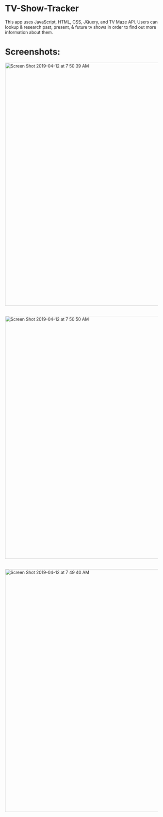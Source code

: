 # TV-Show-Tracker
This app uses JavaScript, HTML, CSS, JQuery, and TV Maze API. Users can lookup & research past, present, & future tv shows in order to find out more information about them.

Screenshots:
=======
<img width="800" alt="Screen Shot 2019-04-12 at 7 50 39 AM" src="https://user-images.githubusercontent.com/11365270/56044111-80003a00-5d0c-11e9-898e-94289052e5cc.png">
<br><br><br>
<img width="800" alt="Screen Shot 2019-04-12 at 7 50 50 AM" src="https://user-images.githubusercontent.com/11365270/56044117-8393c100-5d0c-11e9-855c-18476d8a608a.png">
<br><br><br>
<img width="800" alt="Screen Shot 2019-04-12 at 7 49 40 AM" src="https://user-images.githubusercontent.com/11365270/56044132-87bfde80-5d0c-11e9-9677-7514b52d621a.png">

